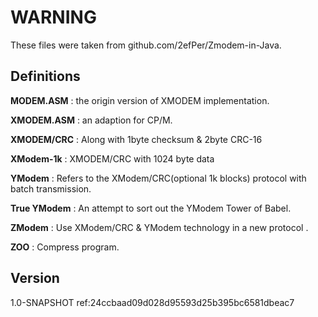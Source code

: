 # WARNING #
These files were taken from github.com/2efPer/Zmodem-in-Java.

## Definitions ##

**MODEM.ASM**	:	the origin version of XMODEM implementation.

**XMODEM.ASM**  :   an adaption for CP/M.

**XMODEM/CRC**  :   Along with 1byte checksum & 2byte CRC-16

**XModem-1k**	:	XMODEM/CRC with 1024 byte data

**YModem**		:	Refers to the XModem/CRC(optional 1k blocks) protocol with batch transmission.


**True YModem** :   An attempt to sort out the YModem Tower of Babel.

**ZModem**      :   Use XModem/CRC & YModem technology in a new protocol .

**ZOO**         :   Compress program.

## Version ##
1.0-SNAPSHOT ref:24ccbaad09d028d95593d25b395bc6581dbeac7
